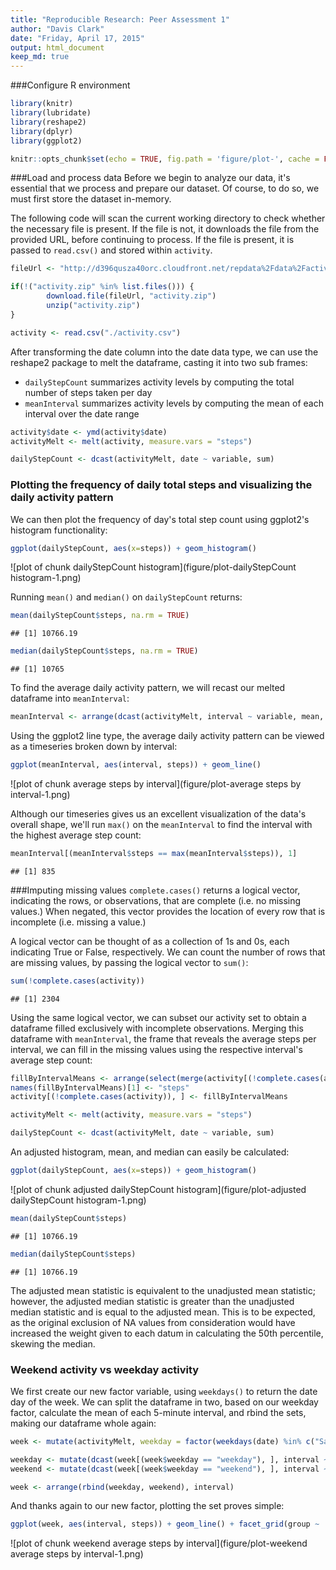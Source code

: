 ```yaml
---
title: "Reproducible Research: Peer Assessment 1"
author: "Davis Clark"
date: "Friday, April 17, 2015"
output: html_document
keep_md: true
---
```

###Configure R environment  

```r
library(knitr)
library(lubridate)
library(reshape2)
library(dplyr)
library(ggplot2)

knitr::opts_chunk$set(echo = TRUE, fig.path = 'figure/plot-', cache = FALSE)
```

###Load and process data
Before we begin to analyze our data, it's essential that we process and prepare our dataset. Of course, to do so, we must first store the dataset in-memory.

The following code will scan the current working directory to check whether the necessary file is present. 
If the file is not, it downloads the file from the provided URL, before continuing to process. If the file is present, it is passed to `read.csv()` and stored within `activity`. 


```r
fileUrl <- "http://d396qusza40orc.cloudfront.net/repdata%2Fdata%2Factivity.zip"

if(!("activity.zip" %in% list.files())) {
        download.file(fileUrl, "activity.zip")
        unzip("activity.zip")
}

activity <- read.csv("./activity.csv")
```

After transforming the date column into the date data type, we can use the reshape2 package to melt the dataframe, casting it into two sub frames:

* `dailyStepCount` summarizes activity levels by computing the total number of steps taken per day
* `meanInterval` summarizes activity levels by computing the mean of each interval over the date range


```r
activity$date <- ymd(activity$date)
activityMelt <- melt(activity, measure.vars = "steps")

dailyStepCount <- dcast(activityMelt, date ~ variable, sum)
```

### Plotting the frequency of daily total steps and visualizing the daily activity pattern
We can then plot the frequency of day's total step count using ggplot2's histogram functionality:


```r
ggplot(dailyStepCount, aes(x=steps)) + geom_histogram()
```

![plot of chunk dailyStepCount histogram](figure/plot-dailyStepCount histogram-1.png) 

Running `mean()` and `median()` on `dailyStepCount` returns:


```r
mean(dailyStepCount$steps, na.rm = TRUE)
```

```
## [1] 10766.19
```

```r
median(dailyStepCount$steps, na.rm = TRUE)
```

```
## [1] 10765
```

To find the average daily activity pattern, we will recast our melted dataframe into `meanInterval`:


```r
meanInterval <- arrange(dcast(activityMelt, interval ~ variable, mean, na.rm = TRUE), interval)
```

Using the ggplot2 line type, the average daily activity pattern can be viewed as a timeseries broken down by interval:


```r
ggplot(meanInterval, aes(interval, steps)) + geom_line()
```

![plot of chunk average steps by interval](figure/plot-average steps by interval-1.png) 

Although our timeseries gives us an excellent visualization of the data's overall shape, we'll run `max()` on the `meanInterval` to find the interval with the highest average step count:


```r
meanInterval[(meanInterval$steps == max(meanInterval$steps)), 1]
```

```
## [1] 835
```

###Imputing missing values
`complete.cases()` returns a logical vector, indicating the rows, or observations, that are complete (i.e. no missing values.) When negated, this vector provides the location of every row that is incomplete (i.e. missing a value.) 

A logical vector can be thought of as a collection of 1s and 0s, each indicating True or False, respectively. We can count the number of rows that are missing values, by passing the logical vector to `sum()`:

```r
sum(!complete.cases(activity))
```

```
## [1] 2304
```

Using the same logical vector, we can subset our activity set to obtain a dataframe filled exclusively with incomplete observations. Merging this dataframe with `meanInterval`, the frame that reveals the average steps per interval, we can fill in the missing values using the respective interval's average step count: 

```r
fillByIntervalMeans <- arrange(select(merge(activity[(!complete.cases(activity)), ], meanInterval, by = "interval"), steps.y, date, interval), date, interval)
names(fillByIntervalMeans)[1] <- "steps"
activity[(!complete.cases(activity)), ] <- fillByIntervalMeans

activityMelt <- melt(activity, measure.vars = "steps")

dailyStepCount <- dcast(activityMelt, date ~ variable, sum)
```

An adjusted histogram, mean, and median can easily be calculated:

```r
ggplot(dailyStepCount, aes(x=steps)) + geom_histogram()
```

![plot of chunk adjusted dailyStepCount histogram](figure/plot-adjusted dailyStepCount histogram-1.png) 

```r
mean(dailyStepCount$steps)
```

```
## [1] 10766.19
```

```r
median(dailyStepCount$steps)
```

```
## [1] 10766.19
```

The adjusted mean statistic is equivalent to the unadjusted mean statistic; however, the adjusted median statistic is greater than the unadjusted median statistic and is equal to the adjusted mean. This is to be expected, as the original exclusion of NA values from consideration would have increased the weight given to each datum in calculating the 50th percentile, skewing the median.

### Weekend activity vs weekday activity
We first create our new factor variable, using `weekdays()` to return the date day of the week. We can split the dataframe in two, based on our weekday factor, calculate the mean of each 5-minute interval, and rbind the sets, making our dataframe whole again:


```r
week <- mutate(activityMelt, weekday = factor(weekdays(date) %in% c("Saturday", "Sunday"), labels = c("weekday", "weekend")))

weekday <- mutate(dcast(week[(week$weekday == "weekday"), ], interval ~ variable, mean), group = "weekday")
weekend <- mutate(dcast(week[(week$weekday == "weekend"), ], interval ~ variable, mean), group = "weekend")

week <- arrange(rbind(weekday, weekend), interval)
```

And thanks again to our new factor, plotting the set proves simple:


```r
ggplot(week, aes(interval, steps)) + geom_line() + facet_grid(group ~ .)
```

![plot of chunk weekend average steps by interval](figure/plot-weekend average steps by interval-1.png) 


